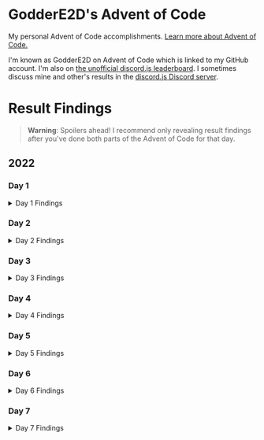 # GodderE2D's Advent of Code

My personal Advent of Code accomplishments. [Learn more about Advent of Code.](https://adventofcode.com/about)

I'm known as GodderE2D on Advent of Code which is linked to my GitHub account. I'm also on [the unofficial discord.js leaderboard](https://adventofcode.com/2022/leaderboard/private/view/419899). I sometimes discuss mine and other's results in the [discord.js Discord server](https://discord.gg/djs).

# Result Findings

> **Warning**: Spoilers ahead! I recommend only revealing result findings after you've done both parts of the Advent of Code for that day.

## 2022

### Day 1

<details>
<summary>Day 1 Findings</summary>

[[`🔗` Part 1 Code]](https://github.com/GodderE2D/advent-of-code/blob/main/results/2022/day-1/part-1.ts) (TypeScript)  
[[`🔗` Part 2 Code]](https://github.com/GodderE2D/advent-of-code/blob/main/results/2022/day-1/part-2.ts) (TypeScript)

A way to start off Day 1! Calorie counting. Overall, if you know how logic works in programming regardless of which programming language you're using, it should be pretty easy to solve. If you're unsure, remember that Google is your friend! I personally think that Googling problems isn't cheating as long as you're not searching for the Advent of Code solution itself.

You start off by getting a lonnngggg input string of numbers seperated by newlines. A new elf is a double newline, and you have to parse it, get the sum seperated by double newlines, and sort it. In most programming languages, this is fairly simple. I used TypeScript personally. If you're stuck on the sum part because you don't have access to `sum()` in Python and you're using a big-boy language (JavaScript, jk), then you can use `.reduce()`.

</details>

### Day 2

<details>
<summary>Day 2 Findings</summary>

[[`🔗` Part 1 Code]](https://github.com/GodderE2D/advent-of-code/blob/main/results/2022/day-2/part-1.ts) (TypeScript)  
[[`🔗` Part 2 Code]](https://github.com/GodderE2D/advent-of-code/blob/main/results/2022/day-2/part-2.ts) (TypeScript)

It's scissors, papers, and rocks, by the way. Either way, you can either do a smart way or the way I did it: a lot of if-else statements (the yanderedev method). Well, at least it works and you're not going to be looking for performance in TypeScript anyways.

You start off by getting some ABC's and XYZ's. Split them by newlines, then split them by spaces. Do a biiigggg loop and add to a total score. I honestly don't know the "smart" way, but if you're not the brightest like me then use if statements for every possible combination. It should be pretty same for Part 2, but instead you assign the round answers manually depending if you win or not.

</details>

### Day 3

<details>
<summary>Day 3 Findings</summary>

[[`🔗` Part 1 Code]](https://github.com/GodderE2D/advent-of-code/blob/main/results/2022/day-3/part-1.ts) (TypeScript)  
[[`🔗` Part 2 Code]](https://github.com/GodderE2D/advent-of-code/blob/main/results/2022/day-3/part-2.ts) (TypeScript)

Lots and lots and lots of rucksacks. In Day 3, you have to find compartments in rucksacks, and rucksacks in a group of 3. Find the duplicate values, find their priority according alphabetically (although usually uppercase letters are higher priority than lowercase letters, this is not the case in Advent of Code). Finally, get their sum like every other day we had so far. This one by far took me the longest time to figure out, but it's getting harder each day so I'm not surprised.

For both parts, let's start splitting rucksacks by newlines. Oh, and by the way I'm still using TypeScript. My comfort zone, and type-safe. For Part 1, there's two compartments inside of each rucksack. The first compartment is the first half, the second is the second half. Then, you have to compare the first compartment with the second one: find a letter that's in both compartments. I used a JavaScript [`Set`](https://developer.mozilla.org/en-US/docs/Web/JavaScript/Reference/Global_Objects/Set) to give me unique values in each compartment so I don't have to worry about this later on. Then, you can compare each letter (if you don't know how to get each letter in an array, hint `.split("")`) using `Array.filter()` and if the letter is included in the second compartment. Find the letter's index (using `.split("").indexOf()`) with the lower & uppercase alphabet in its priority order and sum them up!

The Part 2, first you have to group rucksacks in threes by their order. For me, I looped over each rucksack and checked if it's a multiple of 3 (you can use `index % 3 === 0` in JS). If it is, then we'll grab the last 3 rucksacks (including the current one) and push them into another array. Now, we have our groups. Do basically the same thing as Part 1, but now instead of checking two compartments we check with three rucksacks.

</details>

### Day 4

<details>
<summary>Day 4 Findings</summary>

[[`🔗` Part 1 Code]](https://github.com/GodderE2D/advent-of-code/blob/main/results/2022/day-4/part-1.ts) (TypeScript)  
[[`🔗` Part 2 Code]](https://github.com/GodderE2D/advent-of-code/blob/main/results/2022/day-4/part-2.ts) (TypeScript)

This one was easier than expected! Could've been good for a Sunday, but I haven't slept yet while writing this so it doesn't count as Sunday for me. In day 4, for part 1, you have to find out if all the duplicate values overlap in two ranges, and in part 2 you have to check if they overlap at all.

Yes, I done today's Advent of Code in TypeScript again. Maybe another day, well, that's what they all say. For part 1, you have to first split the input to pairs, then make a loop to split those to a single range (e.g. `1-4,5-8` to `1-4` and `5-8`). Now, you have to parse the ranges to get all the numbers of that range into an array. There's a lodash method for this, but I'm still striving for dependency-less code so I just copy and pasted a range() function from Stack Overflow (in my defense I did understand how the code works so it's fine). Check if all first values overlap with the second values, and if they do add 1 to a sum. If you're stuck, remember yesterday (day 3)? You have to use a similar `.filter()` function to compare the two, except this time you have to compare them one way and the other way too.

Part 2 was pretty simple this time, basically don't check if everything overlaps, just check if anything overlaps at all. For me, that just means deleting `=== sectionN.length`. All in around 10-15 minutes of work!

</details>

### Day 5

<details>
<summary>Day 5 Findings</summary>

[[`🔗` Part 1 Code]](https://github.com/GodderE2D/advent-of-code/blob/main/results/2022/day-5/part-1.ts) (TypeScript)  
[[`🔗` Part 2 Code]](https://github.com/GodderE2D/advent-of-code/blob/main/results/2022/day-5/part-2.ts) (TypeScript)

Wow, what a day. This took me around 2 hours to complete. I really question my programming skills sometimes. In day 5, you have to ship cargo! Rust reference?! Parse an annoying string, and move cargo from one stack to another stack. Again, I did it in TypeScript.

You have to first parse a long string first with two sections: the actual stacks information and instructions. This took me way longer than it should, and regex makes stuff 10x more simple. For part 1, you have to loop over each instruction and remove the last n elements (JS hint: `.splice()`/`.slice()`) from your old stack. Then, reverse the array and add the moving crates (JS hint: `.push()` and spread operator, or, `[...old, ...new]`, make sure `new` is reversed!) to your new stack. Part 2 so far was the most relatively simplest to their preceding part. You basically don't reverse the moving crates when adding it to the new stack. In JS, that's as simple as removing wherever your `.reverse()` is.

</details>

### Day 6

<details>
<summary>Day 6 Findings</summary>

[[`🔗` Part 1 Code]](https://github.com/GodderE2D/advent-of-code/blob/main/results/2022/day-6/part-1.ts) (TypeScript)  
[[`🔗` Part 2 Code]](https://github.com/GodderE2D/advent-of-code/blob/main/results/2022/day-6/part-2.ts) (TypeScript)

And we got in a loop of easy-hard-easy again. I highly recommend looking at the examples in the directions, as that helped me a ton. I'm not really a good reader. In the magical technology age of day 6, you have to find markers and find how many letters it is after your marker. I don't know, pre-defined marker and the solution is also called your marker. Today only took me around 15 minutes, and it's the sixth day I'm using TypeScript!

Let's start off by turning our input string to an array of each letter. Set a variable of how many characters are processed, and it's time to loop through each letter! I used a [for...of loop](https://developer.mozilla.org/en-US/docs/Web/JavaScript/Reference/Statements/for...of) and looped through [`Array.entries()`](https://developer.mozilla.org/en-US/docs/Web/JavaScript/Reference/Global_Objects/Array/entries) to get both the letter's index and the letter. Increment the characters processed each time, and check if the index is less than the pre-defined marker (part 1: 4; part 2: 14), and if it is we can go to the next iteration of the loop ([`continue`](https://developer.mozilla.org/en-US/docs/Web/JavaScript/Reference/Statements/continue)). In my method, I used an array and pushed the last n letters one-by-one using a loop and [`Array.push()`](https://developer.mozilla.org/en-US/docs/Web/JavaScript/Reference/Global_Objects/Array/push). This probably isn't the most efficient way, but it will do. Create a new [`Set`](https://developer.mozilla.org/en-US/docs/Web/JavaScript/Reference/Global_Objects/Set), and check if the Set's size is equals to your pre-defined marker. If it is, you can break out of the loop and log your characters processed **minus 1** (since we incremented the characters processed at the start of each loop).

</details>

### Day 7

<details>
<summary>Day 7 Findings</summary>

[[`🔗` Part 1 Code]](https://github.com/GodderE2D/advent-of-code/blob/main/results/2022/day-7/part-1.ts) (TypeScript)  
[[`🔗` Part 2 Code]](https://github.com/GodderE2D/advent-of-code/blob/main/results/2022/day-7/part-2.ts) (TypeScript)

> **Note**: Today's code was heavily inspired from [JBPM135's code](https://github.com/JPBM135/advent-of-coding-2022/blob/main/day-07/index.ts). Code has [been legally used](https://docs.github.com/en/site-policy/github-terms/github-terms-of-service#5-license-grant-to-other-users).

Well, today was not the most fun. I spent a lot of time thinking about this, and at the end of the day (literally) I ended up taking heavy inspiration from another internet earthling. Thanks, JBPM, if you somehow discover this. I found their solution the most effective for me as it was in TypeScript, easy to understand, and is basically my original logic but bug-free. I cleaned up some things here and there, but mostly it was the same.
  
Ok, here we go. Create a JavaScript [Map](https://developer.mozilla.org/en-US/docs/Web/JavaScript/Reference/Global_Objects/Map) or whatever equivalent your language offers, then create a current directory path array. Got it? Now split the input to each line, and first check if it's a `$ cd` command. If it is, remove the end item of the path array if it's a `..` argument, otherwise add the directory name argument to the end of your path array. If it's **the output** of the `$ ls` command (not the `$ ls` command itself!) then do a number-incrementing loop and create a file path string that looks something like this: `/${currentDir.slice(0, count).join("/")}` in a string concatenation. Get the file size, and this is important, **if you get the file path variable from your map and it's undefined, don't add anything**, just [`continue`](https://developer.mozilla.org/en-US/docs/Web/JavaScript/Reference/Statements/continue) and move on. If there is a size, set the file size from the current line to your map, with the file path being the key. You still with me? For part 1, you have to make a total sum variable, and in JS, an array of the map entries (`[...map.entries()]`). Loop over it, add the size to the total unless the size is over 100,000. For part 2, keep the map entries array (see part 1) and the size needed is `30_000_000-(70_000_000-usedSize)` where used size is the size of your root folder (`map.get("/")`). Filter the map entries array by if the size is larger than or equals to the size needed (the formula earlier). Sort from smallest to largest, get the first value, and you're done. Phew!

</details>
